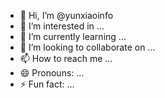 - 👋 Hi, I’m @yunxiaoinfo
- 👀 I’m interested in ...
- 🌱 I’m currently learning ...
- 💞️ I’m looking to collaborate on ...
- 📫 How to reach me ...
- 😄 Pronouns: ...
- ⚡ Fun fact: ...

<!---
yunxiaoinfo/yunxiaoinfo is a ✨ special ✨ repository because its `README.md` (this file) appears on your GitHub profile.
You can click the Preview link to take a look at your changes.
--->
